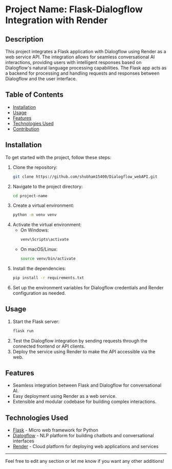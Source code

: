# Project Name: Flask-Dialogflow Integration with Render

## Description
This project integrates a Flask application with Dialogflow using Render as a web service API. The integration allows for seamless conversational AI interactions, providing users with intelligent responses based on Dialogflow's natural language processing capabilities. The Flask app acts as a backend for processing and handling requests and responses between Dialogflow and the user interface.

## Table of Contents
- [Installation](#installation)
- [Usage](#usage)
- [Features](#features)
- [Technologies Used](#technologies-used)
- [Contribution](#contribution)

## Installation
To get started with the project, follow these steps:
1. Clone the repository:
   ```bash
   git clone https://github.com/shubham15400/Dialogflow_webAPI.git
   ```
2. Navigate to the project directory:
   ```bash
   cd project-name
   ```
3. Create a virtual environment:
   ```bash
   python -m venv venv
   ```
4. Activate the virtual environment:
   - On Windows:
     ```bash
     venv\Scripts\activate
     ```
   - On macOS/Linux:
     ```bash
     source venv/bin/activate
     ```
5. Install the dependencies:
   ```bash
   pip install -r requirements.txt
   ```
6. Set up the environment variables for Dialogflow credentials and Render configuration as needed.

## Usage
1. Start the Flask server:
   ```bash
   flask run
   ```
2. Test the Dialogflow integration by sending requests through the connected frontend or API clients.
3. Deploy the service using Render to make the API accessible via the web.

## Features
- Seamless integration between Flask and Dialogflow for conversational AI.
- Easy deployment using Render as a web service.
- Extensible and modular codebase for building complex interactions.

## Technologies Used
- [Flask](https://flask.palletsprojects.com/) - Micro web framework for Python
- [Dialogflow](https://cloud.google.com/dialogflow) - NLP platform for building chatbots and conversational interfaces
- [Render](https://render.com/) - Cloud platform for deploying web applications and services

---

Feel free to edit any section or let me know if you want any other additions!
